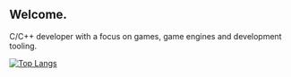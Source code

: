 ## Welcome.

C/C++ developer with a focus on games, game engines and development tooling.

[![Top Langs](https://github-readme-stats.vercel.app/api/top-langs/?username=FlyMandi&langs_count=8&hide_title=true&card_width=400&theme=moltack)](https://github.com/anuraghazra/github-readme-stats)
